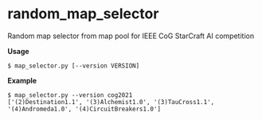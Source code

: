 # random_map_selector
Random map selector from map pool for IEEE CoG StarCraft AI competition

__Usage__
~~~
$ map_selector.py [--version VERSION]
~~~
__Example__
~~~
$ map_selector.py --version cog2021
['(2)Destination1.1', '(3)Alchemist1.0', '(3)TauCross1.1', '(4)Andromeda1.0', '(4)CircuitBreakers1.0']
~~~

